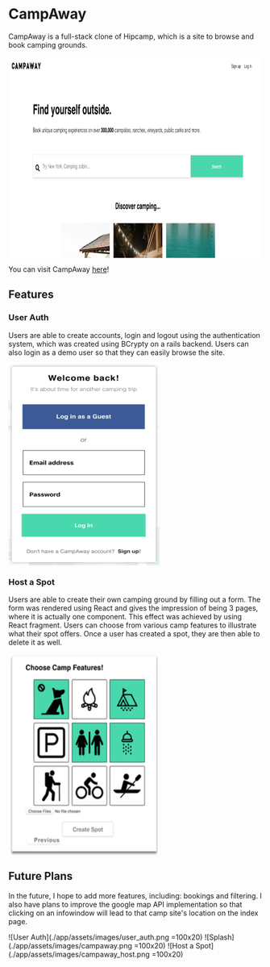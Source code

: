 # CampAway
CampAway is a full-stack clone of Hipcamp, which is a site to browse and book camping grounds.

<img src="./app/assets/images/campaway.png" width="700" height="400" align="middle"/>

You can visit CampAway [here](https://camp-away.herokuapp.com/#/)!

## Features

### User Auth
Users are able to create accounts, login and logout using the authentication system, which was created using BCrypty on a rails backend. Users can also login as a demo user so that they can easily browse the site.

<img src="./app/assets/images/user_auth.png" width="300" height="400" align="middle"/>

### Host a Spot
Users are able to create their own camping ground by filling out a form. The form was rendered using React and gives the impression of being 3 pages, where it is actually one component. This effect was achieved by using React fragment. Users can choose from various camp features to illustrate what their spot offers. Once a user has created a spot, they are then able to delete it as well.

<img src="./app/assets/images/campaway_host.png" width="300" height="400" align="middle"/>

## Future Plans
In the future, I hope to add more features, including: bookings and filtering. I also have plans to improve the google map API implementation so that clicking on an infowindow will lead to that camp site's location on the index page.

![User Auth](./app/assets/images/user_auth.png =100x20)
![Splash](./app/assets/images/campaway.png =100x20)
![Host a Spot](./app/assets/images/campaway_host.png =100x20)
